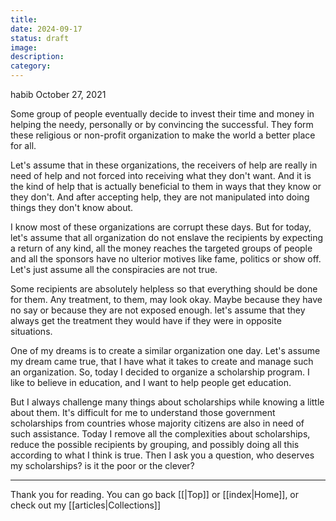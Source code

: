 ```yaml
---
title: 
date: 2024-09-17
status: draft
image: 
description: 
category:
---
```




habib
October 27, 2021


Some group of people eventually decide to invest their time and money in helping the needy, personally or by convincing the successful. They form these religious or non-profit organization to make the world a better place for all.

Let's assume that in these organizations, the receivers of help are really in need of help and not forced into receiving what they don't want. And it is the kind of help that is actually beneficial to them in ways that they know or they don't. And after accepting help, they are not manipulated into doing things they don't know about.

I know most of these organizations are corrupt these days. But for today, let's assume that all organization do not enslave the recipients by expecting a return of any kind, all the money reaches the targeted groups of people and all the sponsors have no ulterior motives like fame, politics or show off. Let's just assume all the conspiracies are not true.

Some recipients are absolutely helpless so that everything should be done for them. Any treatment, to them, may look okay. Maybe because they have no say or because they are not exposed enough. let's assume that they always get the treatment they would have if they were in opposite situations.

One of my dreams is to create a similar organization one day. Let's assume my dream came true, that I have what it takes to create and manage such an organization. So, today I decided to organize a scholarship program. I like to believe in education, and I want to help people get education. 

But I always challenge many things about scholarships while knowing a little about them. It's difficult for me to understand those government scholarships from countries whose majority citizens are also in need of such assistance. Today I remove all the complexities about scholarships, reduce the possible recipients by  grouping, and possibly doing all this according to what I think is true. Then I ask you a question, who deserves my scholarships? is it the poor or the clever?

















---
Thank you for reading. You can go back [[|Top]] or [[index|Home]], or check out my [[articles|Collections]]
